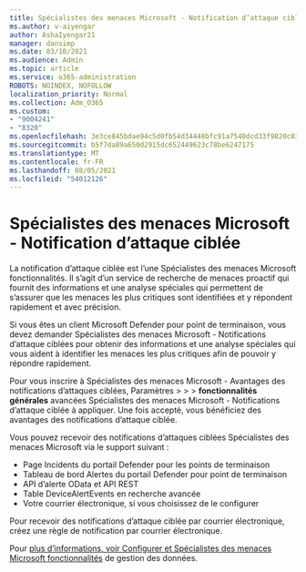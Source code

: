 ```yaml
---
title: Spécialistes des menaces Microsoft - Notification d’attaque ciblée
ms.author: v-aiyengar
author: AshaIyengar21
manager: dansimp
ms.date: 03/10/2021
ms.audience: Admin
ms.topic: article
ms.service: o365-administration
ROBOTS: NOINDEX, NOFOLLOW
localization_priority: Normal
ms.collection: Adm_O365
ms.custom:
- "9004241"
- "8320"
ms.openlocfilehash: 3e3ce845bdae94c5d0fb54d34448bfc91a7540dcd33f9820c030406f19108f97
ms.sourcegitcommit: b5f7da89a650d2915dc652449623c78be6247175
ms.translationtype: MT
ms.contentlocale: fr-FR
ms.lasthandoff: 08/05/2021
ms.locfileid: "54012126"
---
```

# <a name="microsoft-threat-experts---targeted-attack-notification"></a>Spécialistes des menaces Microsoft - Notification d’attaque ciblée

La notification d’attaque ciblée est l’une Spécialistes des menaces Microsoft fonctionnalités. Il s’agit d’un service de recherche de menaces proactif qui fournit des informations et une analyse spéciales qui permettent de s’assurer que les menaces les plus critiques sont identifiées et y répondent rapidement et avec précision.

Si vous êtes un client Microsoft Defender pour point de terminaison, vous devez demander Spécialistes des menaces Microsoft - Notifications d’attaque ciblées pour obtenir des informations et une analyse spéciales qui vous aident à identifier les menaces les plus critiques afin de pouvoir y répondre rapidement.

Pour vous inscrire à Spécialistes des menaces Microsoft - Avantages des notifications d’attaques ciblées, Paramètres   >    >    >  **fonctionnalités générales** avancées Spécialistes des menaces Microsoft - Notifications d’attaque ciblée à appliquer. Une fois accepté, vous bénéficiez des avantages des notifications d’attaque ciblée.

Vous pouvez recevoir des notifications d’attaques ciblées Spécialistes des menaces Microsoft via le support suivant :

- Page Incidents du portail Defender pour les points de terminaison
- Tableau de bord Alertes du portail Defender pour point de terminaison
- API d’alerte OData et API REST
- Table DeviceAlertEvents en recherche avancée
- Votre courrier électronique, si vous choisissez de le configurer

Pour recevoir des notifications d’attaque ciblée par courrier électronique, créez une règle de notification par courrier électronique. 

Pour [plus d’informations, voir Configurer et Spécialistes des menaces Microsoft fonctionnalités](/windows/security/threat-protection/microsoft-defender-atp/configure-microsoft-threat-experts) de gestion des données.

